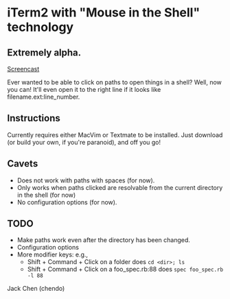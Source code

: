 # iTerm2 with "Mouse in the Shell" technology
## Extremely alpha.

[Screencast](http://vimeo.com/21690922)

Ever wanted to be able to click on paths to open things in a shell?
Well, now you can! It'll even open it to the right line if
it looks like filename.ext:line_number.

## Instructions
Currently requires either MacVim or Textmate to be installed.
Just download (or build your own, if you're paranoid), and off you go!

## Cavets
* Does not work with paths with spaces (for now).
* Only works when paths clicked are resolvable from the current directory in the shell (for now)
* No configuration options (for now).

## TODO
* Make paths work even after the directory has been changed.
* Configuration options
* More modifier keys: e.g.,
  * Shift + Command + Click on a folder does `cd <dir>; ls`
  * Shift + Command + Click on a foo_spec.rb:88 does `spec foo_spec.rb -l 88`

Jack Chen (chendo)

